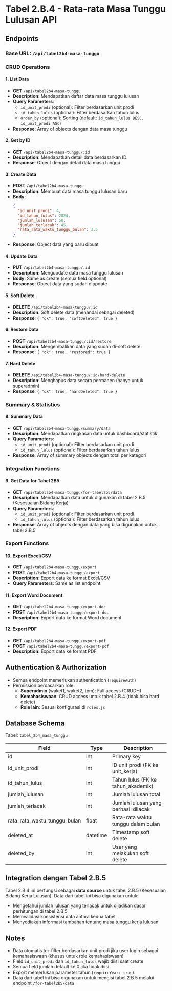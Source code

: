 # Tabel 2.B.4 - Rata-rata Masa Tunggu Lulusan API

## Endpoints

### Base URL: `/api/tabel2b4-masa-tunggu`

### CRUD Operations

#### 1. List Data
- **GET** `/api/tabel2b4-masa-tunggu`
- **Description**: Mendapatkan daftar data masa tunggu lulusan
- **Query Parameters**:
  - `id_unit_prodi` (optional): Filter berdasarkan unit prodi
  - `id_tahun_lulus` (optional): Filter berdasarkan tahun lulus
  - `order_by` (optional): Sorting (default: `id_tahun_lulus DESC, id_unit_prodi ASC`)
- **Response**: Array of objects dengan data masa tunggu

#### 2. Get by ID
- **GET** `/api/tabel2b4-masa-tunggu/:id`
- **Description**: Mendapatkan detail data berdasarkan ID
- **Response**: Object dengan detail data masa tunggu

#### 3. Create Data
- **POST** `/api/tabel2b4-masa-tunggu`
- **Description**: Membuat data masa tunggu lulusan baru
- **Body**:
  ```json
  {
    "id_unit_prodi": 4,
    "id_tahun_lulus": 2024,
    "jumlah_lulusan": 50,
    "jumlah_terlacak": 45,
    "rata_rata_waktu_tunggu_bulan": 3.5
  }
  ```
- **Response**: Object data yang baru dibuat

#### 4. Update Data
- **PUT** `/api/tabel2b4-masa-tunggu/:id`
- **Description**: Mengupdate data masa tunggu lulusan
- **Body**: Same as create (semua field optional)
- **Response**: Object data yang sudah diupdate

#### 5. Soft Delete
- **DELETE** `/api/tabel2b4-masa-tunggu/:id`
- **Description**: Soft delete data (menandai sebagai deleted)
- **Response**: `{ "ok": true, "softDeleted": true }`

#### 6. Restore Data
- **POST** `/api/tabel2b4-masa-tunggu/:id/restore`
- **Description**: Mengembalikan data yang sudah di-soft delete
- **Response**: `{ "ok": true, "restored": true }`

#### 7. Hard Delete
- **DELETE** `/api/tabel2b4-masa-tunggu/:id/hard-delete`
- **Description**: Menghapus data secara permanen (hanya untuk superadmin)
- **Response**: `{ "ok": true, "hardDeleted": true }`

### Summary & Statistics

#### 8. Summary Data
- **GET** `/api/tabel2b4-masa-tunggu/summary/data`
- **Description**: Mendapatkan ringkasan data untuk dashboard/statistik
- **Query Parameters**:
  - `id_unit_prodi` (optional): Filter berdasarkan unit prodi
  - `id_tahun_lulus` (optional): Filter berdasarkan tahun lulus
- **Response**: Array of summary objects dengan total per kategori

### Integration Functions

#### 9. Get Data for Tabel 2B5
- **GET** `/api/tabel2b4-masa-tunggu/for-tabel2b5/data`
- **Description**: Mendapatkan data untuk digunakan di tabel 2.B.5 (Kesesuaian Bidang Kerja)
- **Query Parameters**:
  - `id_unit_prodi` (optional): Filter berdasarkan unit prodi
  - `id_tahun_lulus` (optional): Filter berdasarkan tahun lulus
- **Response**: Array of objects dengan data yang bisa digunakan untuk tabel 2.B.5

### Export Functions

#### 10. Export Excel/CSV
- **GET** `/api/tabel2b4-masa-tunggu/export`
- **POST** `/api/tabel2b4-masa-tunggu/export`
- **Description**: Export data ke format Excel/CSV
- **Query Parameters**: Same as list endpoint

#### 11. Export Word Document
- **GET** `/api/tabel2b4-masa-tunggu/export-doc`
- **POST** `/api/tabel2b4-masa-tunggu/export-doc`
- **Description**: Export data ke format Word document

#### 12. Export PDF
- **GET** `/api/tabel2b4-masa-tunggu/export-pdf`
- **POST** `/api/tabel2b4-masa-tunggu/export-pdf`
- **Description**: Export data ke format PDF

## Authentication & Authorization

- Semua endpoint memerlukan authentication (`requireAuth`)
- Permission berdasarkan role:
  - **Superadmin** (waket1, waket2, tpm): Full access (CRUDH)
  - **Kemahasiswaan**: CRUD access untuk tabel 2.B.4 (tidak bisa hard delete)
  - **Role lain**: Sesuai konfigurasi di `roles.js`

## Database Schema

Tabel: `tabel_2b4_masa_tunggu`

| Field | Type | Description |
|-------|------|-------------|
| id | int | Primary key |
| id_unit_prodi | int | ID unit prodi (FK ke unit_kerja) |
| id_tahun_lulus | int | Tahun lulus (FK ke tahun_akademik) |
| jumlah_lulusan | int | Jumlah lulusan total |
| jumlah_terlacak | int | Jumlah lulusan yang berhasil dilacak |
| rata_rata_waktu_tunggu_bulan | float | Rata-rata waktu tunggu dalam bulan |
| deleted_at | datetime | Timestamp soft delete |
| deleted_by | int | User yang melakukan soft delete |

## Integration dengan Tabel 2.B.5

Tabel 2.B.4 ini berfungsi sebagai **data source** untuk tabel 2.B.5 (Kesesuaian Bidang Kerja Lulusan). Data dari tabel ini bisa digunakan untuk:

- Mengetahui jumlah lulusan yang terlacak untuk dijadikan dasar perhitungan di tabel 2.B.5
- Memvalidasi konsistensi data antara kedua tabel
- Menyediakan informasi tambahan tentang masa tunggu kerja lulusan

## Notes

- Data otomatis ter-filter berdasarkan unit prodi jika user login sebagai kemahasiswaan (khusus untuk role kemahasiswaan)
- Field `id_unit_prodi` dan `id_tahun_lulus` wajib diisi saat create
- Semua field jumlah default ke 0 jika tidak diisi
- Export memerlukan parameter tahun (`requireYear: true`)
- Data dari tabel ini bisa digunakan untuk mengisi tabel 2.B.5 melalui endpoint `/for-tabel2b5/data`
